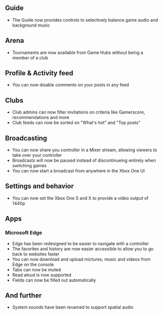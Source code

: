 ## Guide
- The Guide now provides controls to selectively balance game audio and background music

## Arena
- Tournaments are now available from Game Hubs without being a member of a club

## Profile & Activity feed
- You can now disable comments on your posts in any feed

## Clubs
- Club admins can now filter invitations on criteria like Gamerscore, recommendations and more
- Club feeds can now be sorted on "What's hot" and "Top posts"

## Broadcasting
- You can now share you controller in a Mixer stream, allowing viewers to take over your controller
- Broadcasts will now be paused instead of discontinueing entirely when switching games
- You can now start a broadcast from anywhere in the Xbox One UI

## Settings and behavior
- You can now set the Xbox One S and X to provide a video output of 1440p

## Apps
### Microsoft Edge
- Edge has been redesigned to be easier to navigate with a controller
- The favorites and history are now easier accessible to allow you to go back to websites faster
- You can now download and upload mictures, music and videos from Edge on the console
- Tabs can now be muted
- Read aloud is now supported
- Fields can now be filled out automatically

## And further
- System sounds have been revamed to support spatial audio